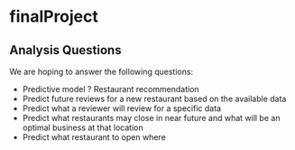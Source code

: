 # finalProject


## Analysis Questions
We are hoping to answer the following questions:
- Predictive model ? Restaurant recommendation 
- Predict future reviews for a new restaurant based on the available data
- Predict what a reviewer will review for a specific data
- Predict what restaurants may close in near future and what will be an optimal business at that location
- Predict what restaurant to open where
